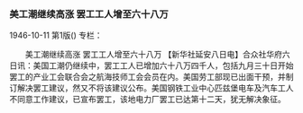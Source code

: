 ### 美工潮继续高涨  罢工工人增至六十八万

1946-10-11
第1版()
专栏：

　　美工潮继续高涨
    罢工工人增至六十八万
    【新华社延安八日电】合众社华府六日讯：美国工潮仍继续中，罢工工人已增加六十八万四千人，包括九月三十日开始罢工的产业工会联合会之航海技师工会会员在内。美国劳工部现已出面干预，并制订解决罢工建议，然又不将该建议公布。美国钢铁工业中心匹兹堡电车及汽车工人不同意工作建议，已宣布罢工，该地电力厂罢工已达第十二天，犹无解决象征。

